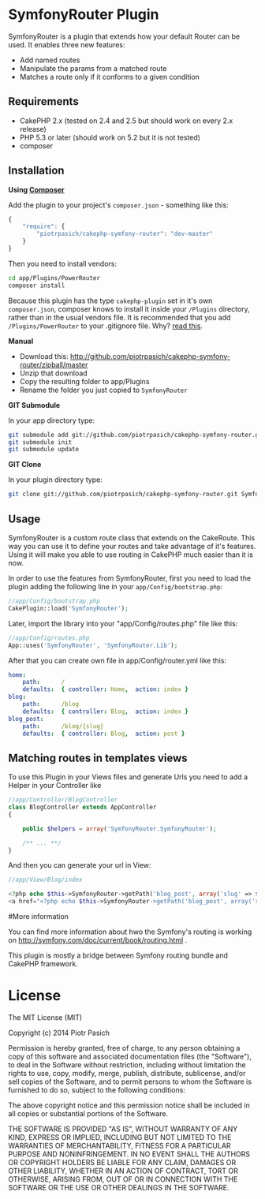 # SymfonyRouter Plugin

SymfonyRouter is a plugin that extends how your default Router can be used. It
enables three new features:

* Add named routes
* Manipulate the params from a matched route
* Matches a route only if it conforms to a given condition

## Requirements

* CakePHP 2.x (tested on 2.4 and 2.5 but should work on every 2.x release)
* PHP 5.3 or later (should work on 5.2 but it is not tested)
* composer

## Installation

**Using [Composer](http://getcomposer.org/)**

Add the plugin to your project's `composer.json` - something like this:

```javascript
{
    "require": {
        "piotrpasich/cakephp-symfony-router": "dev-master"
    }
}
```

Then you need to install vendors:

```bash
cd app/Plugins/PowerRouter
composer install
```

Because this plugin has the type `cakephp-plugin` set in it's own
`composer.json`, composer knows to install it inside your `/Plugins` directory,
rather than in the usual vendors file. It is recommended that you add
`/Plugins/PowerRouter` to your .gitignore file.
Why? [read this](http://getcomposer.org/doc/faqs/should-i-commit-the-dependencies-in-my-vendor-directory.md).

**Manual**

* Download this: http://github.com/piotrpasich/cakephp-symfony-router/zipball/master
* Unzip that download
* Copy the resulting folder to app/Plugins
* Rename the folder you just copied to `SymfonyRouter`

**GIT Submodule**

In your app directory type:

```bash
git submodule add git://github.com/piotrpasich/cakephp-symfony-router.git plugins/SymfonyRouter
git submodule init
git submodule update
```

**GIT Clone**

In your plugin directory type:

```bash
git clone git://github.com/piotrpasich/cakephp-symfony-router.git SymfonyRouter
```

## Usage

SymfonyRouter is a custom route class that extends on the CakeRoute. This way you
can use it to define your routes and take advantage of it's features. Using it
will make you able to use routing in CakePHP much easier than it is now.

In order to use the features from SymfonyRouter, first you need to load the plugin
adding the following line in your `app/Config/bootstrap.php`:

```php
//app/Config/bootstrap.php
CakePlugin::load('SymfonyRouter');
```

Later, import the library into your "app/Config/routes.php" file like this:

```php
//app/Config/routes.php
App::uses('SymfonyRouter', 'SymfonyRouter.Lib');
```

After that you can create own file in app/Config/router.yml like this:

```yml
home:
    path:      /
    defaults:  { controller: Home,  action: index }
blog:
    path:      /blog
    defaults:  { controller: Blog,  action: index }
blog_post:
    path:      /blog/{slug}
    defaults:  { controller: Blog,  action: post }
```

## Matching routes in templates views

To use this Plugin in your Views files and generate Urls you need to add a Helper in your Controller like

```php
//app/Controller/BlogController
class BlogController extends AppController
{

    public $helpers = array('SymfonyRouter.SymfonyRouter');

    /** ... **/
}
```

And then you can generate your url in View:

```php
//app/View/Blog/index

<?php echo $this->SymfonyRouter->getPath('blog_post', array('slug' => $post->getSlug())); ?>
<a href="<?php echo $this->SymfonyRouter->getPath('blog_post', array('slug' => $post->getSlug())); ?>"><?php echo $post->getSlug() ?></a>
```

#More information

You can find more information about hwo the Symfony's routing is working on http://symfony.com/doc/current/book/routing.html .

This plugin is mostly a bridge between Symfony routing bundle and CakePHP framework.

# License

The MIT License (MIT)

Copyright (c) 2014 Piotr Pasich

Permission is hereby granted, free of charge, to any person obtaining a copy
of this software and associated documentation files (the "Software"), to deal
in the Software without restriction, including without limitation the rights
to use, copy, modify, merge, publish, distribute, sublicense, and/or sell
copies of the Software, and to permit persons to whom the Software is
furnished to do so, subject to the following conditions:

The above copyright notice and this permission notice shall be included in
all copies or substantial portions of the Software.

THE SOFTWARE IS PROVIDED "AS IS", WITHOUT WARRANTY OF ANY KIND, EXPRESS OR
IMPLIED, INCLUDING BUT NOT LIMITED TO THE WARRANTIES OF MERCHANTABILITY,
FITNESS FOR A PARTICULAR PURPOSE AND NONINFRINGEMENT. IN NO EVENT SHALL THE
AUTHORS OR COPYRIGHT HOLDERS BE LIABLE FOR ANY CLAIM, DAMAGES OR OTHER
LIABILITY, WHETHER IN AN ACTION OF CONTRACT, TORT OR OTHERWISE, ARISING FROM,
OUT OF OR IN CONNECTION WITH THE SOFTWARE OR THE USE OR OTHER DEALINGS IN
THE SOFTWARE.